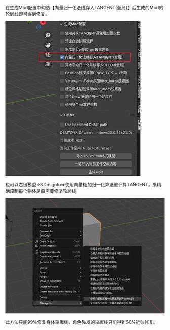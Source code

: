 在生成Mod配置中勾选【向量归一化法线存入TANGENT(全局)】后生成的Mod的轮廓线即可得到修复。

![alt text](image.png)

也可以右键模型=>3Dmigoto=>使用向量相加归一化算法重计算TANGENT，来精确控制每个物体是否需要修复轮廓线

![alt text](image-1.png)

此方法只能99%修复身体轮廓线，角色头发的轮廓线只能得到60%近似修复。

